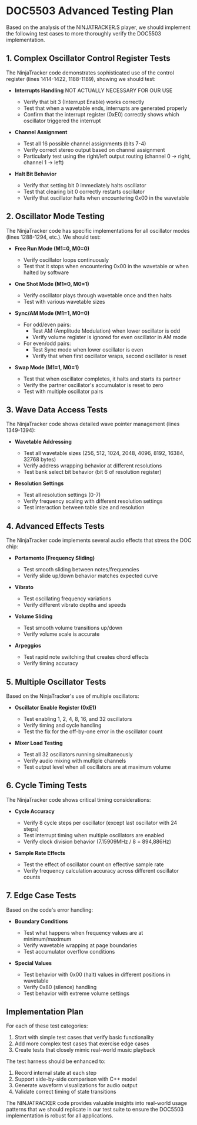 # DOC5503 Advanced Testing Plan

Based on the analysis of the NINJATRACKER.S player, we should implement the following test cases to more thoroughly verify the DOC5503 implementation.

## 1. Complex Oscillator Control Register Tests

The NinjaTracker code demonstrates sophisticated use of the control register (lines 1414-1422, 1188-1189), showing we should test:

- **Interrupts Handling** NOT ACTUALLY NECESSARY FOR OUR USE
  - Verify that bit 3 (Interrupt Enable) works correctly
  - Test that when a wavetable ends, interrupts are generated properly
  - Confirm that the interrupt register (0xE0) correctly shows which oscillator triggered the interrupt

- **Channel Assignment**
  - Test all 16 possible channel assignments (bits 7-4)
  - Verify correct stereo output based on channel assignment
  - Particularly test using the right/left output routing (channel 0 → right, channel 1 → left)

- **Halt Bit Behavior**
  - Verify that setting bit 0 immediately halts oscillator
  - Test that clearing bit 0 correctly restarts oscillator
  - Verify that oscillator halts when encountering 0x00 in the wavetable

## 2. Oscillator Mode Testing

The NinjaTracker code has specific implementations for all oscillator modes (lines 1288-1294, etc.). We should test:

- **Free Run Mode (M1=0, M0=0)**
  - Verify oscillator loops continuously
  - Test that it stops when encountering 0x00 in the wavetable or when halted by software

- **One Shot Mode (M1=0, M0=1)**
  - Verify oscillator plays through wavetable once and then halts
  - Test with various wavetable sizes

- **Sync/AM Mode (M1=1, M0=0)**
  - For odd/even pairs:
    - Test AM (Amplitude Modulation) when lower oscillator is odd
    - Verify volume register is ignored for even oscillator in AM mode
  - For even/odd pairs:
    - Test Sync mode when lower oscillator is even
    - Verify that when first oscillator wraps, second oscillator is reset

- **Swap Mode (M1=1, M0=1)**
  - Test that when oscillator completes, it halts and starts its partner
  - Verify the partner oscillator's accumulator is reset to zero
  - Test with multiple oscillator pairs

## 3. Wave Data Access Tests

The NinjaTracker code shows detailed wave pointer management (lines 1349-1394):

- **Wavetable Addressing**
  - Test all wavetable sizes (256, 512, 1024, 2048, 4096, 8192, 16384, 32768 bytes)
  - Verify address wrapping behavior at different resolutions
  - Test bank select bit behavior (bit 6 of resolution register)

- **Resolution Settings**
  - Test all resolution settings (0-7)
  - Verify frequency scaling with different resolution settings
  - Test interaction between table size and resolution

## 4. Advanced Effects Tests

The NinjaTracker code implements several audio effects that stress the DOC chip:

- **Portamento (Frequency Sliding)**
  - Test smooth sliding between notes/frequencies
  - Verify slide up/down behavior matches expected curve

- **Vibrato**
  - Test oscillating frequency variations
  - Verify different vibrato depths and speeds

- **Volume Sliding**
  - Test smooth volume transitions up/down
  - Verify volume scale is accurate

- **Arpeggios**
  - Test rapid note switching that creates chord effects
  - Verify timing accuracy

## 5. Multiple Oscillator Tests

Based on the NinjaTracker's use of multiple oscillators:

- **Oscillator Enable Register (0xE1)**
  - Test enabling 1, 2, 4, 8, 16, and 32 oscillators
  - Verify timing and cycle handling
  - Test the fix for the off-by-one error in the oscillator count

- **Mixer Load Testing**
  - Test all 32 oscillators running simultaneously
  - Verify audio mixing with multiple channels
  - Test output level when all oscillators are at maximum volume

## 6. Cycle Timing Tests

The NinjaTracker code shows critical timing considerations:

- **Cycle Accuracy**
  - Verify 8 cycle steps per oscillator (except last oscillator with 24 steps)
  - Test interrupt timing when multiple oscillators are enabled
  - Verify clock division behavior (7.15909MHz / 8 = 894,886Hz)

- **Sample Rate Effects**
  - Test the effect of oscillator count on effective sample rate
  - Verify frequency calculation accuracy across different oscillator counts

## 7. Edge Case Tests

Based on the code's error handling:

- **Boundary Conditions**
  - Test what happens when frequency values are at minimum/maximum
  - Verify wavetable wrapping at page boundaries
  - Test accumulator overflow conditions

- **Special Values**
  - Test behavior with 0x00 (halt) values in different positions in wavetable
  - Verify 0x80 (silence) handling
  - Test behavior with extreme volume settings

## Implementation Plan

For each of these test categories:

1. Start with simple test cases that verify basic functionality
2. Add more complex test cases that exercise edge cases
3. Create tests that closely mimic real-world music playback

The test harness should be enhanced to:

1. Record internal state at each step
2. Support side-by-side comparison with C++ model
3. Generate waveform visualizations for audio output
4. Validate correct timing of state transitions

The NINJATRACKER code provides valuable insights into real-world usage patterns that we should replicate in our test suite to ensure the DOC5503 implementation is robust for all applications.